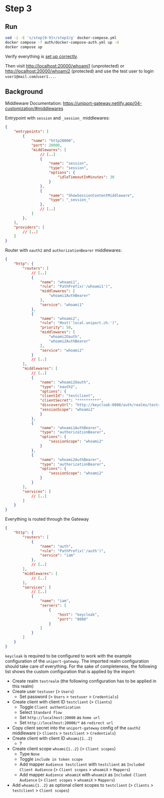 # Step 3

## Run

```bash
sed -i -E 's/step[0-9]+/step3/g' docker-compose.yml
docker compose -f auth/docker-compose-auth.yml up -d
docker compose up
```

Verify everything is [set up correctly](../auth/README.md).

Then visit <http://localhost:20000/whoami1> (unprotected) or <http://localhost:20000/whoami2> (protected) and use the test user to login `user1@mail.com`/`user1...`.

## Background

Middleware Documentation: <https://uniport-gateway.netlify.app/04-customization/#middlewares>

Entrypoint with `session` and `_session_` middlewares:

```json
{
    "entrypoints": [
        {
            "name": "http20000",
            "port": 20000,
            "middlewares": [
                // [..]
                {
                    "name": "session",
                    "type": "session",
                    "options": {
                        "idleTimeoutInMinutes": 30
                    }
                },
                {
                    "name": "ShowSessionContentMiddleware",
                    "type": "_session_"
                },
                // [..]
            ]
        },
    ],
    "providers": [
        // [..]
    ]
}
```

Router with `oauth2` and `authorizationBearer` middlewares:

```json
{
    "http": {
        "routers": [
            // [..]
            {
                "name": "whoami1",
                "rule": "PathPrefix('/whoami1')",
                "middlewares": [
                    "whoami1AuthBearer"
                ],
                "service": "whoami1"
            },
            {
                "name": "whoami2",
                "rule": "Host('local.uniport.ch.')",
                "priority": 50,
                "middlewares": [
                    "whoami2Oauth",
                    "whoami2AuthBearer"
                ],
                "service": "whoami2"
            }
            // [..]
        ],
        "middlewares": [
            // [..]
            {
                "name": "whoami2Oauth",
                "type": "oauth2",
                "options": {
                "clientId": "testclient",
                "clientSecret": "**********",
                "discoveryUrl": "http://keycloak:8080/auth/realms/testrealm",
                "sessionScope": "whoami2"
                }
            },
            {
                "name": "whoami1AuthBearer",
                "type": "authorizationBearer",
                "options": {
                    "sessionScope": "whoami2"
                }
            },
            {
                "name": "whoami2AuthBearer",
                "type": "authorizationBearer",
                "options": {
                    "sessionScope": "whoami2"
                }
            }
        ],
        "services": [
            // [..]
        ]
    }
}
```

Everything is routed through the Gateway

```json
{
    "http": {
        "routers": [
            {
                "name": "auth",
                "rule": "PathPrefix('/auth')",
                "service": "iam"
            },
            // [..]
        ],
        "middlewares": [
            // [..]
        ],
        "services": [
            // [..]
            {
                "name": "iam",
                "servers": [
                    {
                        "host": "keycloak",
                        "port": "8080"
                    }
                ]
            }
        ]
    }
}
```

`keycloak` is required to be configured to work with the example configuration of the `uniport-gateway`. The imported realm
configuration should take care of everything. For the sake of completeness, the following list shows the custom configuration that is applied by the import:

* Create realm `testrealm` (the following configuration has to be applied in this realm)
* Create user `testuser` (> `Users`)
  * Set password (> `Users` > `testuser` > `Credentials`)
* Create client with client ID `testclient` (> `Clients`)
  * Toggle `Client authentication`
  * Select `Standard flow`
  * Set `http://localhost:20000` as `home url`
  * Set `http://localhost:20000/*` as `redirect url`
* Copy client secret into the `uniport-gateway` config of the `oauth2` middleware (> `Clients` > `testclient` > `Credentials`)
* Create client with client ID `whoami{1..2}`
  * ?
* Create client scope `whoami{1..2}` (> `Client scopes`)
  * Type `None`
  * Toggle `include in token scope`
  * Add mapper `Audience testclient` with `testclient` as `Included Client Audience` (> `Client scopes` > `whoamiX` > `Mappers`)
  * Add mapper `Audience whoamiX` with `whoamiX` as `Included Client Audience` (> `Client scopes` > `whoamiX` > `Mappers`)
* Add `whoami{1..2}` as optional client scopes to `testclient` (> `Clients` > `testclient` > `Client scopes`)
